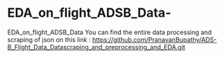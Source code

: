 # EDA_on_flight_ADSB_Data-
EDA_on_flight_ADSB_Data 
You can find the entire data processing and scraping of json on this link : https://github.com/PranavanBupathy/ADS-B_Flight_Data_Datascraping_and_preprocessing_and_EDA.git
